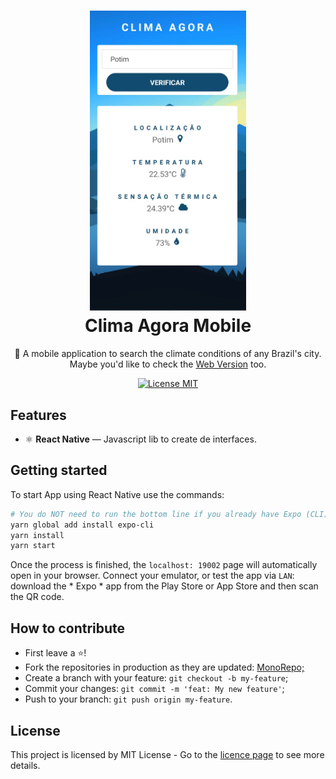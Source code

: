<h1 align="center">
  <img src="./github_files/climaagora.png" alt="To Do List" width="250">
<br>
Clima Agora Mobile
</h1>

<p align="center"> 🚀 A mobile application to search the climate conditions of any Brazil's city. Maybe you'd like to check the <a href="https://github.com/guilhermeorcezi/ClimaAgora">Web Version</a> too.</p>
<p align="center">
  <a href="https://opensource.org/licenses/MIT">
    <img src="https://img.shields.io/badge/License-MIT-blue.svg" alt="License MIT">
  </a>
</p>

## Features

- ⚛️ **React Native** — Javascript lib to create de interfaces.

## Getting started

To start App using React Native use the commands:
```bash
# You do NOT need to run the bottom line if you already have Expo (CLI) installed
yarn global add install expo-cli
yarn install
yarn start
```
Once the process is finished, the `localhost: 19002` page will automatically open in your browser. Connect your emulator, or test the app via `LAN`: download the * Expo * app from the Play Store or App Store and then scan the QR code.

## How to contribute
- First leave a ⭐!
- Fork the repositories in production as they are updated: <a href="https://github.com/guilhermeorcezi/todolist"> MonoRepo;</a>
- Create a branch with your feature: `git checkout -b my-feature`;
- Commit your changes: `git commit -m 'feat: My new feature'`;
- Push to your branch: `git push origin my-feature`.

## License

This project is licensed by MIT License - Go to the [licence page](https://opensource.org/licenses/MIT) to see more details.
